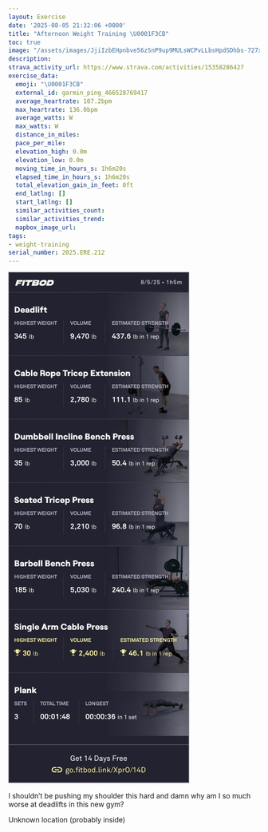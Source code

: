 ```yaml
---
layout: Exercise
date: '2025-08-05 21:32:06 +0000'
title: "Afternoon Weight Training \U0001F3CB️"
toc: true
image: "/assets/images/JjiIzbEHpnbve56zSnP9up9MULsWCPvLLbsHpdSDhbs-727x2048.jpg.jpeg"
description:
strava_activity_url: https://www.strava.com/activities/15358286427
exercise_data:
  emoji: "\U0001F3CB️"
  external_id: garmin_ping_466528769417
  average_heartrate: 107.2bpm
  max_heartrate: 136.0bpm
  average_watts: W
  max_watts: W
  distance_in_miles:
  pace_per_mile:
  elevation_high: 0.0m
  elevation_low: 0.0m
  moving_time_in_hours_s: 1h6m20s
  elapsed_time_in_hours_s: 1h6m20s
  total_elevation_gain_in_feet: 0ft
  end_latlng: []
  start_latlng: []
  similar_activities_count:
  similar_activities_trend:
  mapbox_image_url:
tags:
- weight-training
serial_number: 2025.ERE.212
---
```

![Afternoon Weight Training](/assets/images/JjiIzbEHpnbve56zSnP9up9MULsWCPvLLbsHpdSDhbs-727x2048.jpg.jpeg)

I shouldn’t be pushing my shoulder this hard and damn why am I so much worse at deadlifts in this new gym?

Unknown location (probably inside)
